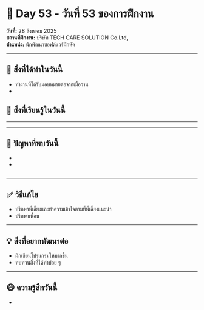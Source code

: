 # 📅 Day 53 - วันที่ 53 ของการฝึกงาน
**วันที่:** 28 สิงหาคม 2025  
**สถานที่ฝึกงาน:** บริษัท TECH CARE SOLUTION Co.Ltd,  
**ตำแหน่ง:** นักพัฒนาซอฟต์แวร์ฝึกหัด


---

## 📝 สิ่งที่ได้ทำในวันนี้
- ทำงานทีได้รับมอบหมายต่อจากเมื่อวาน
-  
 

## 🎯 สิ่งที่เรียนรู้ในวันนี้ 


---




---

## 🤔 ปัญหาที่พบวันนี้
- 
- 


```

```


---

## ✅ วิธีแก้ไข
- ปรึกษาพี่เลี้ยงและทำความเข้าใจตามที่พี่เลี้ยงแนะนำ
- ปรึกษาเพื่อน



---

## 💡 สิ่งที่อยากพัฒนาต่อ
- ฝึกเขียนโปรแกรมให้มากขึ้น
- ทบทวนสิ่งที่ได้ทำบ่อย ๆ



---

## 😄 ความรู้สึกวันนี้
- 
